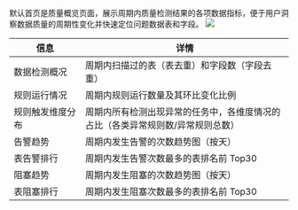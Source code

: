 默认首页是质量概览页面，展示周期内质量检测结果的各项数据指标，便于用户洞察数据质量的周期性变化并快速定位问题数据表和字段。
![](https://qcloudimg.tencent-cloud.cn/raw/212ae9c868b4673f697f7a9e0bc522f5.png)
<table>
<thead>
<tr>
<th >信息</th>
<th >详情</th>
</tr>
</thead>
<tbody>
<tr>
<td><nobr>数据检测概况</td>
<td>周期内扫描过的表（表去重）和字段数（字段去重）</td>
</tr><tr>
<td>规则运行情况</td>
<td>周期内规则运行数量及其环比变化比例</td>
</tr><tr>
<td>规则触发维度分布</td><td>周期内所有检测出现异常的任务中，各维度情况的占比（各类异常规则数/异常规则总数）</td>
</tr><tr>
<td>告警趋势</td><td>周期内发生告警的次数趋势图（按天）</td>
</tr><tr>
<td>表告警排行</td><td>周期内发生告警次数最多的表排名前 Top30</td>
</tr><tr>
<td>阻塞趋势</td><td>周期内发生阻塞的次数趋势图（按天）</td>
</tr><tr>
<td>表阻塞排行</td><td>周期内发生阻塞次数最多的表排名前 Top30</td>
</tr>
</tbody>
</table>
